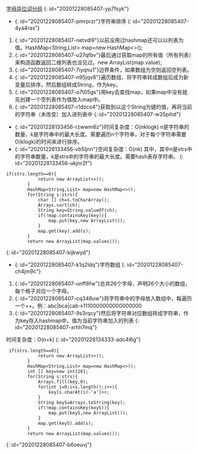 [字母异位词分组](https://leetcode-cn.com/problems/group-anagrams/)
{: id="20201228085407-yp7fsyk"}

* {: id="20201228085407-pmrprzr"}字符串排序
{: id="20201228085407-4ya4ras"}

1. {: id="20201228085407-netvdl9"}以前没用过hashmap还可以以列表为值。HashMap<String,List> map=new HashMap<>();
2. {: id="20201228085407-u27qfbv"}最后通过获取map的所有值（所有列表）来构造函数返回二维列表也没见过。new ArrayList(map.value);
3. {: id="20201228085407-7iyqnu1"}边界条件，如果数组为空则返回空列表。
4. {: id="20201228085407-n95jqv8"}遍历数组，将字符串转成数组后成为新变量后排序，然后数组转成String，作为key。
5. {: id="20201228085407-o7t05gs"}用key去查找map，如果map中没有就先创建一个空列表作为值放入map中。
6. {: id="20201228085407-r1dzco4"}获取到以这个String为键的值，再将当前的字符串（未改变）加入进列表中
{: id="20201228085407-w35pihd"}

* {: id="20201228133456-rzwwm6z"}时间复杂度：O(nklogk) n是字符串的数量，k是字符串中的最大长度。需要遍历n个字符串，对于每个字符串需要O(klogk)的时间来进行排序。
* {: id="20201228133456-vb5ljnn"}空间复杂度：O(nk) 其中，其中n是strs中的字符串数量，k是strs中的字符串的最大长度。需要hash表存字符串。
{: id="20201228133456-ukjnr2f"}

```
if(strs.length==0){
            return new ArrayList<>();
        }
        HashMap<String,List> map=new HashMap<>();
        for(String s:strs){
            char [] ch=s.toCharArray();
            Arrays.sort(ch);
            String key=String.valueOf(ch);
            if(!map.containsKey(key)){
                map.put(key,new ArrayList());
            }
            map.get(key).add(s);
        }
        return new ArrayList(map.values());
```
{: id="20201228085407-kijkwyd"}

* {: id="20201228085407-k1q2ldq"}字符数组
{: id="20201228085407-ch4jm9c"}

1. {: id="20201228085407-unff8fw"}总共26个字母，声明26个大小的数组，每个格子对应一个字母。
2. {: id="20201228085407-cq348uw"}将字符串中的字母放入数组中，每遍历一个++。例：abc|bca|cab->1110000000000000000
3. {: id="20201228085407-9s3rqcy"}然后将字符串对应数组转成字符串，作为key存入hashmap中，值为当前字符串加入的列表
{: id="20201228085407-xrhh7mq"}

时间复杂度：O(n+k)
{: id="20201228134333-adc4l6g"}

```
 if(strs.length==0){
            return new ArrayList<>();
        }
        HashMap<String,List> map=new HashMap<>();
        int [] key=new int[26];
        for(String s:strs){
            Arrays.fill(key,0);
            for(int i=0;i<s.length();i++){
                key[s.charAt(i)-'a']++;
            }
            String keyS=Arrays.toString(key);
            if(!map.containsKey(keyS)){
                map.put(keyS,new ArrayList());
            }
            map.get(keyS).add(s);
        }
        return new ArrayList(map.values());
```
{: id="20201228085407-b6oeuvj"}
